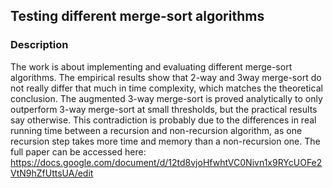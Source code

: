 ## Testing different merge-sort algorithms

### Description
The work is about implementing and evaluating different merge-sort algorithms. The empirical results show that 2-way and 3way merge-sort do not really differ that much in time complexity, which matches the theoretical conclusion. The augmented 3-way merge-sort is proved analytically to only outperform 3-way merge-sort at small thresholds, but the practical results say otherwise. This contradiction is probably due to the differences in real running time between a recursion and non-recursion algorithm, as one recursion step takes more time and memory than a non-recursion one.
The full paper can be accessed here: https://docs.google.com/document/d/12td8vjoHfwhtVC0Nivn1x9RYcUOFe2VtN9hZfUttsUA/edit
